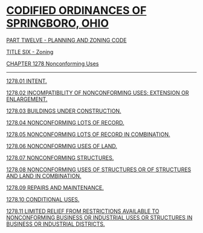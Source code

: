 [CODIFIED ORDINANCES OF SPRINGBORO, OHIO](index.html)
=====================================================

[PART TWELVE - PLANNING AND ZONING CODE](465ba412.html)

[TITLE SIX - Zoning](4c61a412.html)

[CHAPTER 1278 Nonconforming Uses](549da412.html)

* * * * *

[1278.01 INTENT.](54b0a412.html)

[1278.02 INCOMPATIBILITY OF NONCONFORMING USES; EXTENSION OR
ENLARGEMENT.](54b3a412.html)

[1278.03 BUILDINGS UNDER CONSTRUCTION.](54b7a412.html)

[1278.04 NONCONFORMING LOTS OF RECORD.](54bba412.html)

[1278.05 NONCONFORMING LOTS OF RECORD IN COMBINATION.](54bfa412.html)

[1278.06 NONCONFORMING USES OF LAND.](54c3a412.html)

[1278.07 NONCONFORMING STRUCTURES.](54cba412.html)

[1278.08 NONCONFORMING USES OF STRUCTURES OR OF STRUCTURES AND LAND IN
COMBINATION.](54d2a412.html)

[1278.09 REPAIRS AND MAINTENANCE.](54dea412.html)

[1278.10 CONDITIONAL USES.](54e2a412.html)

[1278.11 LIMITED RELIEF FROM RESTRICTIONS AVAILABLE TO NONCONFORMING
BUSINESS OR INDUSTRIAL USES OR STRUCTURES IN BUSINESS OR INDUSTRIAL
DISTRICTS.](54e5a412.html)
